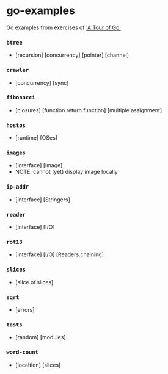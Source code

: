 # go-examples
Go examples from exercises of ['A Tour of Go'](https://tour.golang.org/list)

### `btree`
* [recursion] [concurrency] [pointer] [channel]

### `crawler`
* [concurrency] [sync]

### `fibonacci`
* [closures] [function.return.function] [multiple.assignment]

### `hostos`
* [runtime] [OSes]

### `images`
* [interface] [image]
* NOTE: cannot (yet) display image locally

### `ip-addr`
* [interface] [Stringers]

### `reader`
* [interface] [I/O]

### `rot13`
* [interface] [I/O] [Readers.chaining]

### `slices`
* [slice.of.slices]

### `sqrt`
* [errors]

### `tests`
* [random] [modules]

### `word-count`
* [localtion] [slices]
